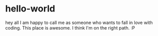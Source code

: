 # hello-world


hey all
I am happy to call me as someone who wants to fall in love with coding. This place is awesome. I think I'm on the right path. :P
